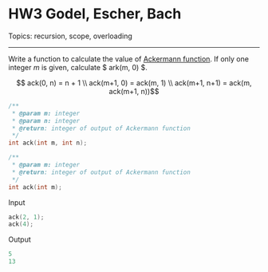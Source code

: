 # HW3 Godel, Escher, Bach

Topics: recursion, scope, overloading

---

Write a function to calculate the value of [Ackermann function](https://en.wikipedia.org/wiki/Ackermann_function). If only one integer $m$ is given, calculate $ ark(m, 0) $.

$$ ack(0, n) = n + 1 \\  ack(m+1, 0) = ack(m, 1) \\ ack(m+1, n+1) = ack(m, ack(m+1, n))$$

```cpp
/**
 * @param m: integer 
 * @param n: integer
 * @return: integer of output of Ackermann function
 */
int ack(int m, int n);

/**
 * @param m: integer 
 * @return: integer of output of Ackermann function
 */
int ack(int m);
```

Input

```cpp
ack(2, 1);
ack(4);
```

Output

```cpp
5
13
```

